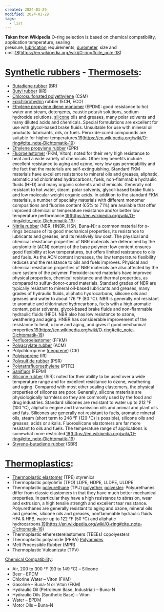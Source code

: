 ```yaml
---
created: 2024-01-29
modified: 2024-01-29
tags:
  - list
---
```

**Taken from Wikipedia**
O-ring selection is based on chemical compatibility, application temperature, sealing pressure, [lubrication](https://en.wikipedia.org/wiki/Lubrication "Lubrication") requirements, [durometer](https://en.wikipedia.org/wiki/Durometer "Durometer"), size and cost.[18](18)(https://en.wikipedia.org/wiki/O-ring#cite_note-18)

# [Synthetic rubbers](https://en.wikipedia.org/wiki/Synthetic_rubber "Synthetic rubber") - [Thermosets](https://en.wikipedia.org/wiki/Thermoset "Thermoset"):

- [Butadiene rubber](https://en.wikipedia.org/wiki/Butadiene_rubber "Butadiene rubber") (BR)
- [Butyl rubber](https://en.wikipedia.org/wiki/Butyl_rubber "Butyl rubber") (IIR)
- [Chlorosulfonated polyethylene](https://en.wikipedia.org/wiki/Chlorosulfonated_polyethylene "Chlorosulfonated polyethylene") (CSM)
- [Epichlorohydrin](https://en.wikipedia.org/wiki/Epichlorohydrin "Epichlorohydrin") rubber (ECH, ECO)
- [Ethylene propylene diene monomer](https://en.wikipedia.org/wiki/Ethylene_propylene_diene_monomer "Ethylene propylene diene monomer") (EPDM): good resistance to hot water and steam, detergents, caustic potash solutions, sodium hydroxide solutions, [silicone](https://en.wikipedia.org/wiki/Silicone_grease "Silicone grease") oils and greases, many polar solvents and many diluted acids and chemicals. Special formulations are excellent for use with glycol-based brake fluids. Unsuitable for use with mineral oil products: lubricants, oils, or fuels. Peroxide-cured compounds are suitable for higher temperatures.[19](19)(https://en.wikipedia.org/wiki/O-ring#cite_note-Dichtomatik-19)
- [Ethylene propylene rubber](https://en.wikipedia.org/wiki/Ethylene_propylene_rubber "Ethylene propylene rubber") (EPR)
- [Fluoroelastomer](https://en.wikipedia.org/wiki/Fluoroelastomer "Fluoroelastomer") (FKM, Viton): noted for their very high resistance to heat and a wide variety of chemicals. Other key benefits include excellent resistance to aging and ozone, very low gas permeability and the fact that the materials are self-extinguishing. Standard FKM materials have excellent resistance to mineral oils and greases, aliphatic, aromatic and chlorinated hydrocarbons, fuels, non-flammable hydraulic fluids (HFD) and many organic solvents and chemicals. Generally not resistant to hot water, steam, polar solvents, glycol-based brake fluids and low molecular weight organic acids. In addition to the standard FKM materials, a number of specialty materials with different monomer compositions and fluorine content (65% to 71%) are available that offer improved chemical or temperature resistance and/or better low temperature performance.[19](19)(https://en.wikipedia.org/wiki/O-ring#cite_note-Dichtomatik-19)
- [Nitrile rubber](https://en.wikipedia.org/wiki/Nitrile_rubber "Nitrile rubber") (NBR, HNBR, HSN, Buna-N): a common material for o-rings because of its good mechanical properties, its resistance to lubricants and greases, and its relatively low cost. The physical and chemical resistance properties of NBR materials are determined by the acrylonitrile (ACN) content of the base polymer: low content ensures good flexibility at low temperatures, but offers limited resistance to oils and fuels. As the ACN content increases, the low temperature flexibility reduces and the resistance to oils and fuels improves. Physical and chemical resistance properties of NBR materials are also affected by the cure system of the polymer. Peroxide-cured materials have improved physical properties, chemical resistance and thermal properties, as compared to sulfur-donor-cured materials. Standard grades of NBR are typically resistant to mineral oil-based lubricants and greases, many grades of hydraulic fluids, aliphatic hydrocarbons, silicone oils and greases and water to about 176 °F (80 °C). NBR is generally not resistant to aromatic and chlorinated hydrocarbons, fuels with a high aromatic content, polar solvents, glycol-based brake fluids and non-flammable hydraulic fluids (HFD). NBR also has low resistance to ozone, weathering and aging. HNBR has considerable improvement of the resistance to heat, ozone and aging, and gives it good mechanical properties.[19](19)(https://en.wikipedia.org/wiki/O-ring#cite_note-Dichtomatik-19)
- [Perfluoroelastomer](https://en.wikipedia.org/wiki/Perfluoroelastomer "Perfluoroelastomer") (FFKM)
- [Polyacrylate rubber](https://en.wikipedia.org/wiki/Acrylic_rubber "Acrylic rubber") (ACM)
- Polychloroprene ([neoprene](https://en.wikipedia.org/wiki/Neoprene "Neoprene")) (CR)
- [Polyisoprene](https://en.wikipedia.org/wiki/Polyisoprene "Polyisoprene") (IR)
- [Polysulfide rubber](https://en.wikipedia.org/wiki/Thiokol_(polymer) "Thiokol (polymer)") (PSR)
- [Polytetrafluoroethylene](https://en.wikipedia.org/wiki/Polytetrafluoroethylene "Polytetrafluoroethylene") (PTFE)
- [Sanifluor](https://en.wikipedia.org/w/index.php?title=Sanifluor&action=edit&redlink=1 "Sanifluor (page does not exist)") (FEPM)
- [Silicone rubber](https://en.wikipedia.org/wiki/Silicone_rubber "Silicone rubber") (SiR): noted for their ability to be used over a wide temperature range and for excellent resistance to ozone, weathering and aging. Compared with most other sealing elastomers, the physical properties of silicones are poor. Generally, silicone materials are physiologically harmless so they are commonly used by the food and drug industries. Standard silicones are resistant to water up to 212 °F (100 °C), aliphatic engine and transmission oils and animal and plant oils and fats. Silicones are generally not resistant to fuels, aromatic mineral oils, steam (short term to 248 °F (120 °C) is possible), silicone oils and greases, acids or alkalis. Fluorosilicone elastomers are far more resistant to oils and fuels. The temperature range of applications is somewhat more restricted.[19](19)(https://en.wikipedia.org/wiki/O-ring#cite_note-Dichtomatik-19)
- [Styrene-butadiene rubber](https://en.wikipedia.org/wiki/Styrene-butadiene_rubber "Styrene-butadiene rubber") (SBR)

# [Thermoplastics](https://en.wikipedia.org/wiki/Thermoplastics "Thermoplastics"):

- [Thermoplastic elastomer](https://en.wikipedia.org/wiki/Thermoplastic_elastomer "Thermoplastic elastomer") (TPE) styrenics
- Thermoplastic polyolefin (TPO) LDPE, HDPE, LLDPE, ULDPE
- Thermoplastic [polyurethane](https://en.wikipedia.org/wiki/Polyurethane "Polyurethane") (TPU) [polyether](https://en.wikipedia.org/wiki/Polyether "Polyether"), [polyester](https://en.wikipedia.org/wiki/Polyester "Polyester"): Polyurethanes differ from classic elastomers in that they have much better mechanical properties. In particular they have a high resistance to abrasion, wear and extrusion, a high tensile strength and excellent tear resistance. Polyurethanes are generally resistant to aging and ozone, mineral oils and greases, silicone oils and greases, nonflammable hydraulic fluids HFA & HFB, water up to 122 °F (50 °C) and aliphatic hydrocarbons.[19](19)(https://en.wikipedia.org/wiki/O-ring#cite_note-Dichtomatik-19)
- Thermoplastic etheresterelastomers (TEEEs) copolyesters
- Thermoplastic polyamide (PEBA) [Polyamides](https://en.wikipedia.org/wiki/Polyamides "Polyamides")
- Melt Processible Rubber (MPR)
- Thermoplastic Vulcanizate (TPV)

[Chemical Compatibility](https://en.wikipedia.org/w/index.php?title=Chemical_Compatibility&action=edit&redlink=1 "Chemical Compatibility (page does not exist)"):

- Air, 200 to 300 °F (93 to 149 °C) – Silicone
- Beer - EPDM
- Chlorine Water – Viton (FKM)
- Gasoline – Buna-N or Viton (FKM)
- Hydraulic Oil (Petroleum Base, Industrial) – Buna-N
- Hydraulic Oils (Synthetic Base) – Viton
- Water – EPDM
- Motor Oils – Buna-N